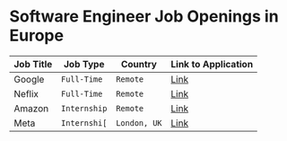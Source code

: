 # Software Engineer Job Openings in Europe

| Job Title | Job Type | Country | Link to Application |
| --- | --- | --- | --- |
| Google | `Full-Time`| `Remote`| [Link](#) |
| Neflix | `Full-Time` | `Remote`| [Link](#) |
| Amazon | `Internship` | `Remote`| [Link](#) |
| Meta| `Internshi[` | `London, UK` | [Link](#) |
